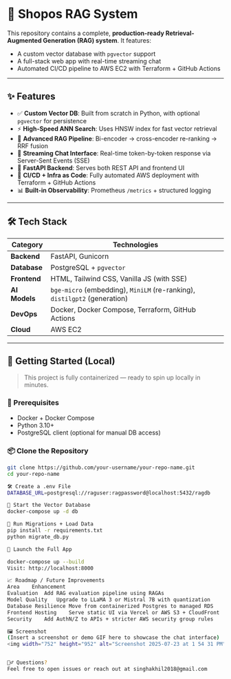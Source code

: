 # 🧠 Shopos RAG System

This repository contains a complete, **production-ready Retrieval-Augmented Generation (RAG) system**. It features:

- A custom vector database with `pgvector` support
- A full-stack web app with real-time streaming chat
- Automated CI/CD pipeline to AWS EC2 with Terraform + GitHub Actions

---

## ✨ Features

- ✅ **Custom Vector DB**: Built from scratch in Python, with optional `pgvector` for persistence
- ⚡ **High-Speed ANN Search**: Uses HNSW index for fast vector retrieval
- 🧠 **Advanced RAG Pipeline**: Bi-encoder → cross-encoder re-ranking → RRF fusion
- 💬 **Streaming Chat Interface**: Real-time token-by-token response via Server-Sent Events (SSE)
- 🔧 **FastAPI Backend**: Serves both REST API and frontend UI
- 🚀 **CI/CD + Infra as Code**: Fully automated AWS deployment with Terraform + GitHub Actions
- 📊 **Built-in Observability**: Prometheus `/metrics` + structured logging

---

## 🛠️ Tech Stack

| Category     | Technologies                                                                 |
|--------------|-------------------------------------------------------------------------------|
| **Backend**  | FastAPI, Gunicorn                                                            |
| **Database** | PostgreSQL + `pgvector`                                                      |
| **Frontend** | HTML, Tailwind CSS, Vanilla JS (with SSE)                                    |
| **AI Models**| `bge-micro` (embedding), `MiniLM` (re-ranking), `distilgpt2` (generation)     |
| **DevOps**   | Docker, Docker Compose, Terraform, GitHub Actions                            |
| **Cloud**    | AWS EC2                                                                      |

---

## 🚀 Getting Started (Local)

> This project is fully containerized — ready to spin up locally in minutes.

### 🧩 Prerequisites

- Docker + Docker Compose
- Python 3.10+
- PostgreSQL client (optional for manual DB access)

### 📦 Clone the Repository

```bash
git clone https://github.com/your-username/your-repo-name.git
cd your-repo-name

🛠️ Create a .env File
DATABASE_URL=postgresql://raguser:ragpassword@localhost:5432/ragdb

🐘 Start the Vector Database
docker-compose up -d db

🧱 Run Migrations + Load Data
pip install -r requirements.txt
python migrate_db.py

🚀 Launch the Full App

docker-compose up --build
Visit: http://localhost:8000

📈 Roadmap / Future Improvements
Area	Enhancement
Evaluation	Add RAG evaluation pipeline using RAGAs
Model Quality	Upgrade to LLaMA 3 or Mistral 7B with quantization
Database Resilience	Move from containerized Postgres to managed RDS
Frontend Hosting	Serve static UI via Vercel or AWS S3 + CloudFront
Security	Add AuthN/Z to APIs + stricter AWS security group rules

🖼️ Screenshot
(Insert a screenshot or demo GIF here to showcase the chat interface)
<img width="752" height="952" alt="Screenshot 2025-07-23 at 1 54 31 PM" src="https://github.com/user-attachments/assets/62762616-a7f5-4e5b-9e6a-c4bb243d8c66" />


🙋‍♂️ Questions?
Feel free to open issues or reach out at singhakhil2018@gmail.com
